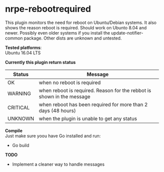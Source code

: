 # nrpe-rebootrequired
This plugin monitors the need for reboot on Ubuntu/Debian systems. It also shows the reason reboot is required. Should work on Ubunto 8.04 and newer. Possibly even older systems if you install the update-notifier-common package. Other dists are unknown and untested.  

**Tested platforms**:  
Ubuntu 16.04 LTS  
  
**Currently this plugin return status**  

| Status   | Message                                                                |
| -------- | ---------------------------------------------------------------------- |
| OK       | when no reboot is required                                             |
| WARNING  | when reboot is required. Reason for the rebbot is shown in the message |
| CRITICAL | when reboot has been required for more than 2 days (48 hours)          |
| UNKNOWN  | when the plugin is unable to get any status                            |

**Compile**  
Just make sure yoou have Go installed and run:  
- Go build

**TODO**  
- Implement a cleaner way to handle messages